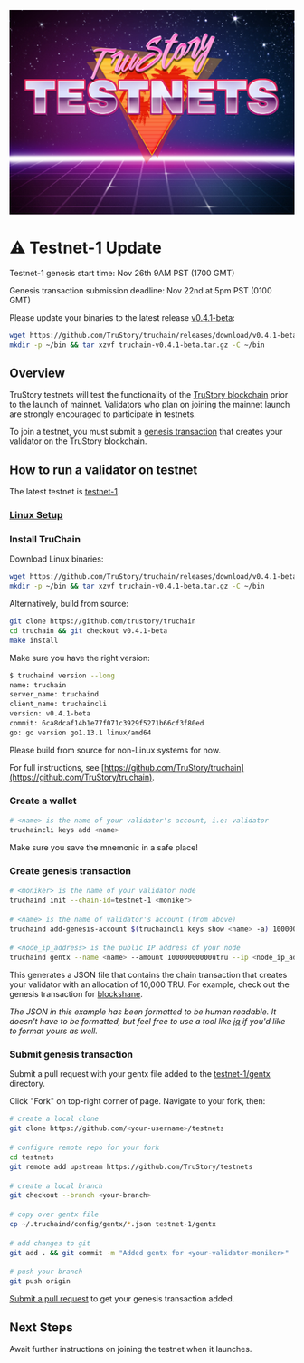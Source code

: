 ![logo](./logo.jpg)

# ⚠️ Testnet-1 Update

Testnet-1 genesis start time: Nov 26th 9AM PST (1700 GMT)

Genesis transaction submission deadline: Nov 22nd at 5pm PST (0100 GMT)

Please update your binaries to the latest release [v0.4.1-beta](https://github.com/TruStory/truchain/releases/tag/v0.4.1-beta):
```sh
wget https://github.com/TruStory/truchain/releases/download/v0.4.1-beta/truchain-v0.4.1-beta.tar.gz
mkdir -p ~/bin && tar xzvf truchain-v0.4.1-beta.tar.gz -C ~/bin
```
 
## Overview

TruStory testnets will test the functionality of the [TruStory blockchain](https://github.com/TruStory/truchain) prior to the launch of mainnet. Validators who plan on joining the mainnet launch are strongly encouraged to participate in testnets.

To join a testnet, you must submit a [genesis transaction](https://github.com/TruStory/testnets#create-genesis-transaction) that creates your validator on the TruStory blockchain.

## How to run a validator on testnet

The latest testnet is [testnet-1](https://github.com/TruStory/testnets/tree/master/testnet-1).

### [Linux Setup](./linux.md)

### Install TruChain

Download Linux binaries:
```sh
wget https://github.com/TruStory/truchain/releases/download/v0.4.1-beta/truchain-v0.4.1-beta.tar.gz
mkdir -p ~/bin && tar xzvf truchain-v0.4.1-beta.tar.gz -C ~/bin
```

Alternatively, build from source:
```sh
git clone https://github.com/trustory/truchain
cd truchain && git checkout v0.4.1-beta
make install
```

Make sure you have the right version:
```sh
$ truchaind version --long
name: truchain
server_name: truchaind
client_name: truchaincli
version: v0.4.1-beta
commit: 6ca8dcaf14b1e77f071c3929f5271b66cf3f80ed
go: go version go1.13.1 linux/amd64
```

Please build from source for non-Linux systems for now.

For full instructions, see [https://github.com/TruStory/truchain](https://github.com/TruStory/truchain).

### Create a wallet

```sh
# <name> is the name of your validator's account, i.e: validator
truchaincli keys add <name>
```
Make sure you save the mnemonic in a safe place!

### Create genesis transaction

```sh
# <moniker> is the name of your validator node
truchaind init --chain-id=testnet-1 <moniker>

# <name> is the name of validator's account (from above)
truchaind add-genesis-account $(truchaincli keys show <name> -a) 10000000000utru

# <node_ip_address> is the public IP address of your node
truchaind gentx --name <name> --amount 10000000000utru --ip <node_ip_address>
```

This generates a JSON file that contains the chain transaction that creates your validator with an allocation of 10,000 TRU. 
For example, check out the genesis transaction for [blockshane](https://github.com/TruStory/testnets/blob/master/testnet-1/gentx/gentx-267f9165a57da281721c3cf58adfeb9d506b7777.json). 

_The JSON in this example has been formatted to be human readable. It doesn't have to be formatted, but feel free to use a tool like [jq](https://stedolan.github.io/jq/) if you'd like to format yours as well._

### Submit genesis transaction

Submit a pull request with your gentx file added to the [testnet-1/gentx](https://github.com/TruStory/testnets/tree/master/testnet-1/gentx) directory.

Click "Fork" on top-right corner of page. Navigate to your fork, then:

```sh
# create a local clone
git clone https://github.com/<your-username>/testnets

# configure remote repo for your fork
cd testnets
git remote add upstream https://github.com/TruStory/testnets

# create a local branch
git checkout --branch <your-branch>

# copy over gentx file
cp ~/.truchaind/config/gentx/*.json testnet-1/gentx

# add changes to git
git add . && git commit -m "Added gentx for <your-validator-moniker>"

# push your branch
git push origin
```

[Submit a pull request](https://help.github.com/en/github/collaborating-with-issues-and-pull-requests/creating-a-pull-request-from-a-fork) to get your genesis transaction added.

## Next Steps

Await further instructions on joining the testnet when it launches.
